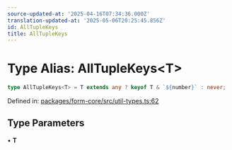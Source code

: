 ```yaml
---
source-updated-at: '2025-04-16T07:34:36.000Z'
translation-updated-at: '2025-05-06T20:25:45.856Z'
id: AllTupleKeys
title: AllTupleKeys
---
```


<!-- DO NOT EDIT: this page is autogenerated from the type comments -->

# Type Alias: AllTupleKeys\<T\>

```ts
type AllTupleKeys<T> = T extends any ? keyof T & `${number}` : never;
```

Defined in: [packages/form-core/src/util-types.ts:62](https://github.com/TanStack/form/blob/main/packages/form-core/src/util-types.ts#L62)

## Type Parameters

• **T**
